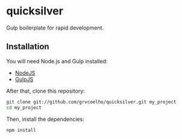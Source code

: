 # quicksilver

Gulp boilerplate for rapid development.


## Installation

You will need Node.js and Gulp installed:

- [NodeJS](http://nodejs.org/)
- [GulpJS](http://gulpjs.com/)

After that, clone this repository:

```sh
git clone git://github.com/grvcoelho/quicksilver.git my_project
cd my_project
```

Then, install the dependencies:

```sh
npm install
```
